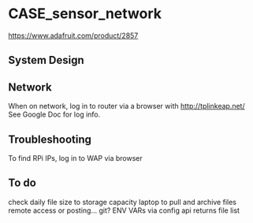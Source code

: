 # CASE_sensor_network

https://www.adafruit.com/product/2857

## System Design

## Network

When on network, log in to router via a browser with http://tplinkeap.net/ <Br>
See Google Doc for log info.

## Troubleshooting

To find RPi IPs, log in to WAP via browser

## To do

check daily file size to storage capacity
laptop to pull and archive files
remote access or posting... git?
ENV VARs via config
api returns file list